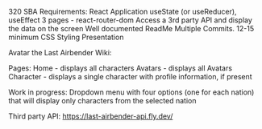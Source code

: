 320 SBA Requirements:
React Application
useState (or useReducer), useEffect
3 pages  -  react-router-dom
Access a 3rd party API and display the data on the screen
Well documented ReadMe
Multiple Commits. 12-15 minimum
CSS Styling
Presentation

Avatar the Last Airbender Wiki:

Pages:
Home - displays all characters 
Avatars - displays all Avatars
Character - displays a single character with profile information, if present

Work in progress:
Dropdown menu with four options (one for each nation) that will display only characters from the selected nation

Third party API: 
https://last-airbender-api.fly.dev/

